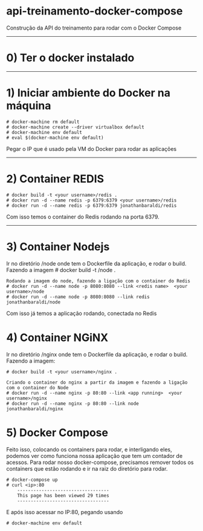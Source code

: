 # api-treinamento-docker-compose
Construção da API do treinamento para rodar com o Docker Compose

-------------------------------------------------------
# 0) Ter o docker instalado

-------------------------------------------------------
# 1) Iniciar ambiente do Docker na máquina
	# docker-machine rm default
	# docker-machine create --driver virtualbox default
	# docker-machine env default
	# eval $(docker-machine env default)
Pegar o IP que é usado pela VM do Docker para rodar as aplicações

----------------------------------------------------------------
# 2) Container REDIS
	# docker build -t <your username>/redis .
	# docker run -d --name redis -p 6379:6379 <your username>/redis
	# docker run -d --name redis -p 6379:6379 jonathanbaraldi/redis

Com isso temos o container do Redis rodando na porta 6379.

----------------------------------------------------------------
# 3) Container Nodejs	
Ir no diretório /node onde tem o Dockerfile da aplicação, e rodar o build.
	Fazendo a imagem
	# docker build -t <your username>/node .
	
	Rodando a imagem do node, fazendo a ligação com o container do Redis
	# docker run -d --name node -p 8080:8080 --link <redis name>  <your username>/node
	# docker run -d --name node -p 8080:8080 --link redis jonathanbaraldi/node

Com isso já temos a aplicação rodando, conectada no Redis

# 4) Container NGiNX 
Ir no diretório /nginx onde tem o Dockerfile da aplicação, e rodar o build. Fazendo a imagem: 

	# docker build -t <your username>/nginx .

	Criando o container do nginx a partir da imagem e fazendo a ligação com o container do Node
	# docker run -d --name nginx -p 80:80 --link <app running>  <your username>/nginx
	# docker run -d --name nginx -p 80:80 --link node jonathanbaraldi/nginx


# 5) Docker Compose
Feito isso, colocando os containers para rodar, e interligando eles, podemos ver como funciona nossa aplicação que tem um contador de acessos.
Para rodar nosso docker-compose, precisamos remover todos os containers que estão rodando e ir na raiz do diretório para rodar.

	# docker-compose up
	# curl <ip>:80 
		----------------------------------
		This page has been viewed 29 times
		----------------------------------

E após isso acessar no IP:80, pegando usando

	# docker-machine env default
